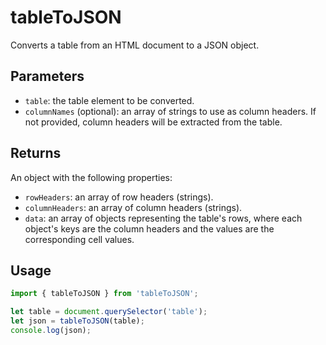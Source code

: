 # tableToJSON
Converts a table from an HTML document to a JSON object.

## Parameters
- `table`: the table element to be converted.
- `columnNames` (optional): an array of strings to use as column headers. If not provided, column headers will be extracted from the table.

## Returns
An object with the following properties:
- `rowHeaders`: an array of row headers (strings).
- `columnHeaders`: an array of column headers (strings).
- `data`: an array of objects representing the table's rows, where each object's keys are the column headers and the values are the corresponding cell values.

## Usage
```javascript
import { tableToJSON } from 'tableToJSON';

let table = document.querySelector('table');
let json = tableToJSON(table);
console.log(json);
